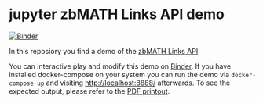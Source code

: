 # jupyter zbMATH Links API demo
[![Binder](https://mybinder.org/badge_logo.svg)](https://mybinder.org/v2/gh/zbMATHOpen/LinksApiJupyterDemo/HEAD)

In this reposiory you find a demo of the [zbMATH Links API](https://purl.org/zb/14).

You can interactive play and modify this demo on [Binder](https://mybinder.org/v2/gh/zbMATHOpen/LinksApiJupyterDemo/master?urlpath=notebooks/notebooks/zbLink.ipynb).
If you have installed docker-compose on your system you can run the demo via `docker-compose up` and visiting [http://localhost:8888/](http://localhost:8888/) afterwards.
To see the expected output, please refer to the [PDF printout](printout.pdf).

